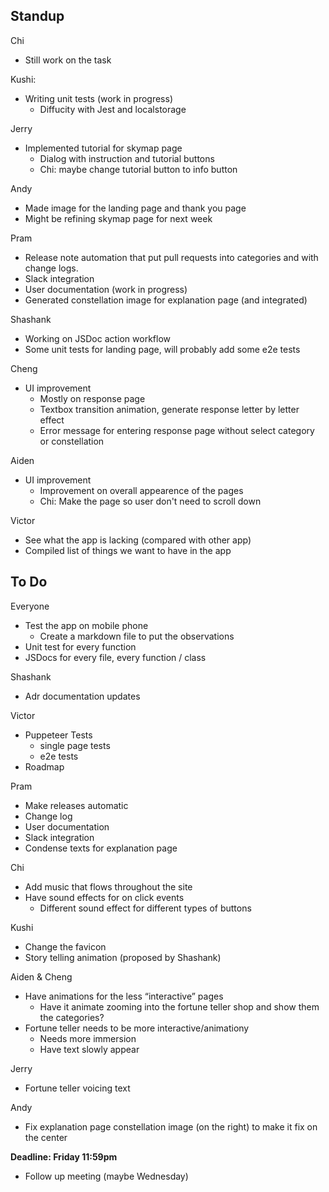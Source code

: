 ## Standup
Chi
- Still work on the task

Kushi: 
- Writing unit tests (work in progress)
  - Diffucity with Jest and localstorage

Jerry
- Implemented tutorial for skymap page
  - Dialog with instruction and tutorial buttons
  - Chi: maybe change tutorial button to info button

Andy
- Made image for the landing page and thank you page
- Might be refining skymap page for next week

Pram
- Release note automation that put pull requests into categories and with change logs.
- Slack integration
- User documentation (work in progress)
- Generated constellation image for explanation page (and integrated)

Shashank
- Working on JSDoc action workflow
- Some unit tests for landing page, will probably add some e2e tests

Cheng
- UI improvement
  - Mostly on response page
  - Textbox transition animation, generate response letter by letter effect
  - Error message for entering response page without select category or constellation

Aiden
- UI improvement 
  - Improvement on overall appearence of the pages
  - Chi: Make the page so user don't need to scroll down
  
Victor
- See what the app is lacking (compared with other app)
- Compiled list of things we want to have in the app

## To Do

Everyone
- Test the app on mobile phone
  - Create a markdown file to put the observations
- Unit test for every function
- JSDocs for every file, every function / class

Shashank
- Adr documentation updates

Victor
- Puppeteer Tests
  - single page tests
  - e2e tests
- Roadmap

Pram
- Make releases automatic
- Change log
- User documentation
- Slack integration
- Condense texts for explanation page

Chi
- Add music that flows throughout the site
- Have sound effects for on click events
  - Different sound effect for different types of buttons

Kushi
- Change the favicon
- Story telling animation (proposed by Shashank)

Aiden & Cheng
- Have animations for the less “interactive” pages
  - Have it animate zooming into the fortune teller shop and show them the categories?
- Fortune teller needs to be more interactive/animationy
  - Needs more immersion
  - Have text slowly appear

Jerry
- Fortune teller voicing text

Andy
- Fix explanation page constellation image (on the right) to make it fix on the center

**Deadline: Friday 11:59pm**

- Follow up meeting (maybe Wednesday)

